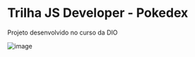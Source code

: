 # Trilha JS Developer - Pokedex

Projeto desenvolvido no curso da DIO

![image](https://github.com/user-attachments/assets/588669b3-3e4c-485b-b3f6-e8a70d4f30d3)
